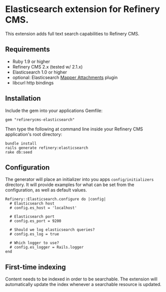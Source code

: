 # Elasticsearch extension for Refinery CMS.

This extension adds full text search capabilities to Refinery CMS.

## Requirements

* Ruby 1.9 or higher
* Refinery CMS 2.x (tested w/ 2.1.x)
* Elasticsearch 1.0 or higher
* optional: Elasticsearch [Mapper Attachments](https://github.com/elasticsearch/elasticsearch-mapper-attachments) plugin
* libcurl http bindings

## Installation

Include the gem into your applications Gemfile:

    gem "refinerycms-elasticsearch"

Then type the following at command line inside your Refinery CMS application's root directory:

````
bundle install
rails generate refinery:elasticsearch
rake db:seed
````

## Configuration

The generator will place an initializer into you apps `config/initializers` directory. It will provide examples for what can be set from the configuration, as well as default values.

````
Refinery::Elasticsearch.configure do |config|
  # Elasticsearch host
  # config.es_host = 'localhost'

  # Elasticsearch port
  # config.es_port = 9200

  # Should we log elasticsearch queries?
  # config.es_log = true

  # Which logger to use?
  # config.es_logger = Rails.logger
end
````

## First-time indexing

Content needs to be indexed in order to be searchable. The extension will automatically update the index whenever a searchable resource is updated.